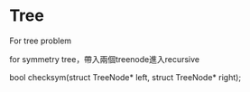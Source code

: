# Tree
For tree problem

for symmetry tree，帶入兩個treenode進入recursive

bool checksym(struct TreeNode* left, struct TreeNode* right);
